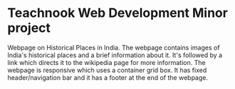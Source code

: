 # Teachnook Web Development Minor project
Webpage on Historical Places in India. The webpage contains images of India's historical places and a brief information about it.
It's followed by a link which directs it to the wikipedia page for more information.
The webpage is responsive which uses a container grid box.
It has fixed header/navigation bar and it has a footer at the end of the webpage.

